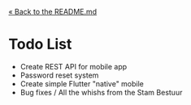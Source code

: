 [&laquo; Back to the README.md](../README.md)

# Todo List
- Create REST API for mobile app
- Password reset system
- Create simple Flutter "native" mobile
- Bug fixes / All the whishs from the Stam Bestuur
